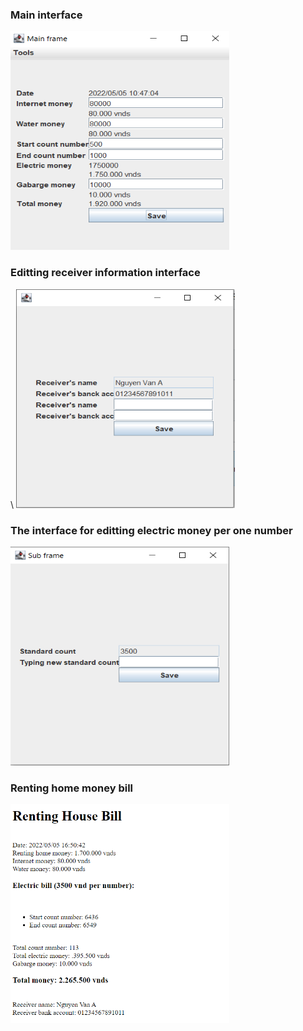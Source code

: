 <html>
<h3>Main interface</h3>
<img src='./DemoPic/Capture4.PNG' width="350" height="350">
<br>
<h3>Editting receiver information interface</h3>\
<img src='./DemoPic/Capture1.PNG' width="350" height="350">
<br>
<h3>The interface for editting electric money per one number</h3>
<img src='./DemoPic/Capture3.PNG' width="350" height="350">
<br>
<h3>Renting home money bill</h3>
<img src='./DemoPic/Capture5.PNG' width="350" height="350">
</html>
